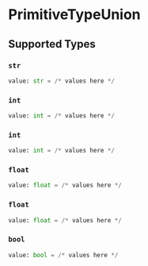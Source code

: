# PrimitiveTypeUnion


## Supported Types

### `str`

```python
value: str = /* values here */
```

### `int`

```python
value: int = /* values here */
```

### `int`

```python
value: int = /* values here */
```

### `float`

```python
value: float = /* values here */
```

### `float`

```python
value: float = /* values here */
```

### `bool`

```python
value: bool = /* values here */
```

